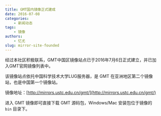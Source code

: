 ```yaml
---
title: GMT国内镜像正式建成
date: 2016-07-08
categories:
    - 新闻动态
tags:
    - 镜像
authors:
    - 忆尤
slug: mirror-site-founded
---
```


经过本社区积极联系，GMT中国区镜像站点已于2016年7月6日正式建立，并已加入GMT官网镜像列表中。

该镜像站点依托中国科学技术大学LUG服务器，是 GMT 在亚洲地区第二个镜像站，也是中国第一个镜像站。

镜像地址：[http://mirrors.ustc.edu.cn/gmt/](http://mirrors.ustc.edu.cn/gmt/)

进入 GMT 镜像即可直接下载 GMT 源码包，Windows/Mac 安装包位于镜像的 `bin` 目录下。
